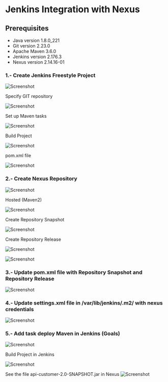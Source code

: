 # Jenkins Integration with Nexus

## Prerequisites
* Java version 1.8.0_221
* Git version 2.23.0
* Apache Maven 3.6.0
* Jenkins version 2.176.3
* Nexus version 2.14.16-01

### 1.- Create Jenkins Freestyle Project 

![Screenshot](prtsc/Jenkins-Nexus-1.png)

Specify GIT repository

![Screenshot](prtsc/Jenkins-Nexus-1.1.png)

Set up Maven tasks

![Screenshot](prtsc/Jenkins-Nexus-1.2.png)

Build Project

![Screenshot](prtsc/Jenkins-Nexus-1.3.png)

pom.xml file

![Screenshot](prtsc/Jenkins-Nexus-1.4.png)

### 2.- Create Nexus Repository 

![Screenshot](prtsc/Jenkins-Nexus-2.png)

Hosted (Maven2)

![Screenshot](prtsc/Jenkins-Nexus-2.1.png)

Create Repository Snapshot

![Screenshot](prtsc/Jenkins-Nexus-2.2.png)

Create Repository Release

![Screenshot](prtsc/Jenkins-Nexus-2.3.png)

![Screenshot](prtsc/Jenkins-Nexus-2.4.png)

### 3.- Update pom.xml file with Repository Snapshot and Repository Release

![Screenshot](prtsc/Jenkins-Nexus-3.png)

### 4.- Update settings.xml file in /var/lib/jenkins/.m2/ with nexus credentials

![Screenshot](prtsc/Jenkins-Nexus-4.png)

### 5.- Add task deploy Maven in Jenkins (Goals)

![Screenshot](prtsc/Jenkins-Nexus-5.png)

Build Project in Jenkins

![Screenshot](prtsc/Jenkins-Nexus-5.1.png)

See the file api-customer-2.0-SNAPSHOT.jar in Nexus
![Screenshot](prtsc/Jenkins-Nexus-5.2.png)






















